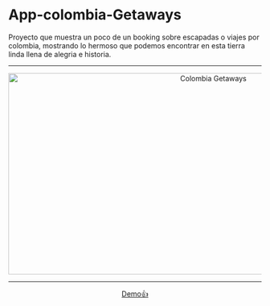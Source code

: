 # App-colombia-Getaways

Proyecto que muestra un poco de un booking sobre escapadas o viajes por colombia, mostrando lo hermoso que podemos encontrar en esta tierra linda llena de alegria e historia.
  
  ---
  
<div align="center">
<img src="https://github.com/Guerrahgv/App-colombia-Getaways/tree/main/src/assets/images/capturaProyecto.png" title="Colombia Getaways" **alt="Git" width="800" height="400"/>
</div>

---
   
<div align="center">
<a href="https://guerrahgv.github.io/home" target="_blank">Demo👍</a>
</div>     